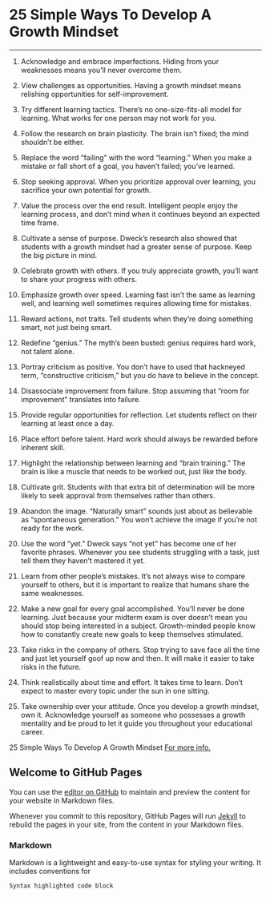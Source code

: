  # **25 Simple Ways To Develop A Growth Mindset** 
 ---
1. Acknowledge and embrace imperfections.
Hiding from your weaknesses means you’ll never overcome them.

2. View challenges as opportunities.
Having a growth mindset means relishing opportunities for self-improvement.

3. Try different learning tactics.
There’s no one-size-fits-all model for learning. What works for one person may not work for you.

4. Follow the research on brain plasticity.
The brain isn’t fixed; the mind shouldn’t be either.

5. Replace the word “failing” with the word “learning.”
When you make a mistake or fall short of a goal, you haven’t failed; you’ve learned.

6. Stop seeking approval.
When you prioritize approval over learning, you sacrifice your own potential for growth.

7. Value the process over the end result.
Intelligent people enjoy the learning process, and don’t mind when it continues beyond an expected time frame.

8. Cultivate a sense of purpose.
Dweck’s research also showed that students with a growth mindset had a greater sense of purpose. Keep the big picture in mind.

9. Celebrate growth with others.
If you truly appreciate growth, you’ll want to share your progress with others.

10. Emphasize growth over speed.
Learning fast isn’t the same as learning well, and learning well sometimes requires allowing time for mistakes.

11. Reward actions, not traits.
Tell students when they’re doing something smart, not just being smart.

12. Redefine “genius.”
The myth’s been busted: genius requires hard work, not talent alone.

13. Portray criticism as positive.
You don’t have to used that hackneyed term, “constructive criticism,” but you do have to believe in the concept.

14. Disassociate improvement from failure.
Stop assuming that “room for improvement” translates into failure.

15. Provide regular opportunities for reflection.
Let students reflect on their learning at least once a day.

16. Place effort before talent.
Hard work should always be rewarded before inherent skill.

17. Highlight the relationship between learning and “brain training.”
The brain is like a muscle that needs to be worked out, just like the body.

18. Cultivate grit.
Students with that extra bit of determination will be more likely to seek approval from themselves rather than others.

19. Abandon the image.
“Naturally smart” sounds just about as believable as “spontaneous generation.” You won’t achieve the image if you’re not ready for the work.

20. Use the word “yet.”
Dweck says “not yet” has become one of her favorite phrases. Whenever you see students struggling with a task, just tell them they haven’t mastered it yet.

21. Learn from other people’s mistakes.
It’s not always wise to compare yourself to others, but it is important to realize that humans share the same weaknesses.

22. Make a new goal for every goal accomplished.
You’ll never be done learning. Just because your midterm exam is over doesn’t mean you should stop being interested in a subject. Growth-minded people know how to constantly create new goals to keep themselves stimulated.

23. Take risks in the company of others.
Stop trying to save face all the time and just let yourself goof up now and then. It will make it easier to take risks in the future.

24. Think realistically about time and effort.
It takes time to learn. Don’t expect to master every topic under the sun in one sitting.

25. Take ownership over your attitude.
Once you develop a growth mindset, own it. Acknowledge yourself as someone who possesses a growth mentality and be proud to let it guide you throughout your educational career.

25 Simple Ways To Develop A Growth Mindset
[For more info.](https://www.edglossary.com)

## Welcome to GitHub Pages

You can use the [editor on GitHub](https://github.com/naseem-qa/a-Learning-Journal-/edit/master/README.md) to maintain and preview the content for your website in Markdown files.

Whenever you commit to this repository, GitHub Pages will run [Jekyll](https://jekyllrb.com/) to rebuild the pages in your site, from the content in your Markdown files.

### Markdown

Markdown is a lightweight and easy-to-use syntax for styling your writing. It includes conventions for

```markdown
Syntax highlighted code block

